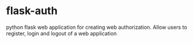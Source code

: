 # flask-auth
python flask web application for creating web authorization. Allow users to register, login and logout of a web application 
